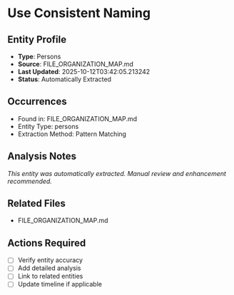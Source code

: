 # Use Consistent Naming

## Entity Profile
- **Type**: Persons
- **Source**: FILE_ORGANIZATION_MAP.md
- **Last Updated**: 2025-10-12T03:42:05.213242
- **Status**: Automatically Extracted

## Occurrences
- Found in: FILE_ORGANIZATION_MAP.md
- Entity Type: persons
- Extraction Method: Pattern Matching

## Analysis Notes
*This entity was automatically extracted. Manual review and enhancement recommended.*

## Related Files
- FILE_ORGANIZATION_MAP.md

## Actions Required
- [ ] Verify entity accuracy
- [ ] Add detailed analysis
- [ ] Link to related entities
- [ ] Update timeline if applicable
